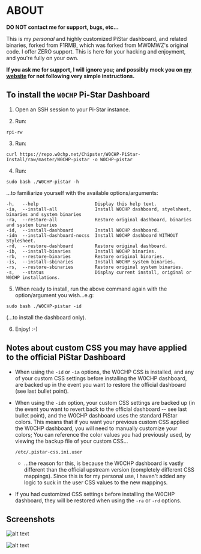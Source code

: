 # ABOUT

**DO NOT contact me for support, bugs, etc...**

This is my *personal* and highly customized PiStar dashboard, and related
binaries, forked from F1RMB, which was forked from MW0MWZ's original code.  I
offer ZERO support. This is here for your hacking and enjoyment, and you're
fully on your own.

**If you ask me for support, I will ignore you; and possibly mock you on [my
website](https://w0chp.net) for not following very simple instructions.**

## To install the `W0CHP` Pi-Star Dashboard

1. Open an SSH session to your Pi-Star instance.

2. Run:

```text
rpi-rw
```

3. Run:

```text
curl https://repo.w0chp.net/Chipster/W0CHP-PiStar-Install/raw/master/W0CHP-pistar -o W0CHP-pistar
```
4. Run:

```text
sudo bash ./W0CHP-pistar -h
```
...to familiarize yourself with the available options/arguments:

```text
-h,   --help                     Display this help text.
-ia,  --install-all              Install W0CHP dashboard, styelsheet, binaries and system binaries
-ra,  --restore-all              Restore original dashboard, binaries and system binaries
-id,  --install-dashboard        Install W0CHP dashboard.
-idn  --install-dashboard-nocss  Install W0CHP dashboard WITHOUT Stylesheet.
-rd,  --restore-dashboard        Restore original dashboard.
-ib,  --install-binaries         Install W0CHP binaries.
-rb,  --restore-binaries         Restore original binaries.
-is,  --install-sbinaries        Install W0CHP system binaries.
-rs,  --restore-sbinaries        Restore original system binaries.
-s,   --status                   Display current install, original or W0CHP installations.
```

5. When ready to install, run the above command again with the option/argument you wish...e.g:

```text
sudo bash ./W0CHP-pistar -id
```

(...to install the dashboard only).

6. Enjoy! :-)

## Notes about custom CSS you may have applied to the official PiStar Dashboard

  * When using the `-id` or `-ia` options, the W0CHP CSS is installed, and any of your custom CSS settings
    before installing the W0CHP dashboard, are backed up in the event you want to restore the official dashboard
    (see last bullet point).
  * When using the `-idn` option, your custom CSS settings are backed up (in the event you want to revert back
    to the official dashboard -- see last bullet point), and the W0CHP dashboard uses the standard PiStar colors.
    This means that if you want your previous custom CSS applied the W0CHP dashboard, you will need to manually
    customize your colors; You can reference the color values you had previously used, by viewing the backup file of
    your custom CSS...

    ```text
    /etc/.pistar-css.ini.user
    ```
    - ...the reason for this, is because the W0CHP dashboard is vastly different than the official upstream version
    (completely different CSS mappings). Since this is for my personal use, I haven't added any logic to suck in
    the user CSS values to the new mappings.
  * If you had customized CSS settings before installing the W0CHP dashboard, they will be restored when
    using the `-ra` or `-rd` options.

## Screenshots

![alt text](https://w0chp.net/img/W0CHP-Dash.png "Screenshot Green")

![alt text](https://w0chp.net/img/W0CHP-Dash_1.png "Screenshot Blue")


